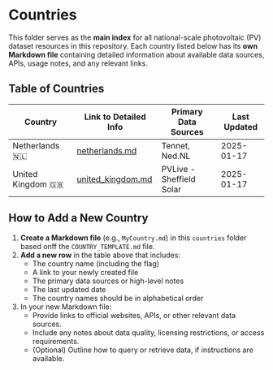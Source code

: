 # Countries

This folder serves as the **main index** for all national-scale photovoltaic (PV) dataset resources in this repository. Each country listed below has its **own Markdown file** containing detailed information about available data sources, APIs, usage notes, and any relevant links.

## Table of Countries

| Country    | Link to Detailed Info         | Primary Data Sources               | Last Updated |
|------------|-------------------------------|------------------------------------|-------------|
| Netherlands 🇳🇱     | [netherlands.md](nertherlands.md)             | Tennet, Ned.NL                         | 2025-01-17  |
| United Kingdom 🇬🇧| [united_kingdom.md](united_kingdom.md)     | PVLive - Sheffield Solar           | 2025-01-17  |


## How to Add a New Country

1. **Create a Markdown file** (e.g., `MyCountry.md`) in this `countries` folder based onff the `COUNTRY_TEMPLATE.md` file.  
2. **Add a new row** in the table above that includes:  
   - The country name (including the flag) 
   - A link to your newly created file  
   - The primary data sources or high-level notes  
   - The last updated date
   - The country names should be in alphabetical order
3. In your new Markdown file:  
   - Provide links to official websites, APIs, or other relevant data sources.  
   - Include any notes about data quality, licensing restrictions, or access requirements.  
   - (Optional) Outline how to query or retrieve data, if instructions are available.
